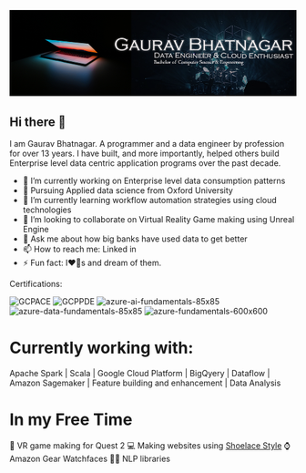 ![MasterHead](https://github.com/igauravbhatnagar/igauravbhatnagar/blob/ab85ed44623bedb1ad61531a2f9c84ceec8179ab/GithubBG.png)


## Hi there 👋
I am Gaurav Bhatnagar. A programmer and a data engineer by profession for over 13 years. 
I have built, and more importantly, helped others build Enterprise level data centric application programs over the past decade.

- 🔭 I’m currently working on Enterprise level data consumption patterns
- 🔭 Pursuing Applied data science from Oxford University
- 🌱 I’m currently learning workflow automation strategies using cloud technologies 
- 👯 I’m looking to collaborate on Virtual Reality Game making using Unreal Engine
- 💬 Ask me about how big banks have used data to get better
- 📫 How to reach me: Linked in
- ⚡ Fun fact: I❤️🐶s and dream of them.  

Certifications:

![GCPACE](https://user-images.githubusercontent.com/31373150/167313713-a8e5838c-6770-4c76-83ca-0a2e494aede6.png)
![GCPPDE](https://user-images.githubusercontent.com/31373150/167313720-72e6ae13-cec0-47d1-b8fd-c48f0975a518.png)
![azure-ai-fundamentals-85x85](https://user-images.githubusercontent.com/31373150/167313759-e873e21d-4ede-413f-887f-bac9a87a8d69.png)
![azure-data-fundamentals-85x85](https://user-images.githubusercontent.com/31373150/167313764-8be948e4-385d-403e-8d7b-dea10c03a8ff.png)
![azure-fundamentals-600x600](https://user-images.githubusercontent.com/31373150/167313777-8915baad-cf69-4c8b-9207-056e6f2b71fe.png)

# Currently working with:
Apache Spark |
Scala |
Google Cloud Platform | BigQyery | Dataflow |
Amazon Sagemaker |
Feature building and enhancement |
Data Analysis


# In my Free Time
🏏 VR game making for Quest 2 
💻 Making websites using <a href="https://shoelace.style/">Shoelace Style</a>
⌚ Amazon Gear Watchfaces
👨‍🦱 NLP libraries
